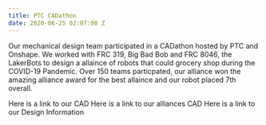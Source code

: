 ```yaml
---
title: PTC CADathon
date: 2020-06-25 02:07:00 Z
---
```


Our mechanical design team participated in a CADathon hosted by PTC and Onshape. We worked with FRC 319, Big Bad Bob and FRC 8046, the LakerBots to design a allaince of robots that could grocery shop during the COVID-19 Pandemic. Over 150 teams particpated, our alliance won the amazing alliance award for the best allaince and our robot placed 7th overall. 

Here is a link to our CAD
Here is a link to our alliances CAD
Here is a link to our Design Information

